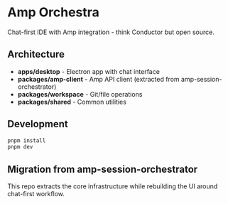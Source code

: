 # Amp Orchestra

Chat-first IDE with Amp integration - think Conductor but open source.

## Architecture

- **apps/desktop** - Electron app with chat interface
- **packages/amp-client** - Amp API client (extracted from amp-session-orchestrator)
- **packages/workspace** - Git/file operations
- **packages/shared** - Common utilities

## Development

```bash
pnpm install
pnpm dev
```

## Migration from amp-session-orchestrator

This repo extracts the core infrastructure while rebuilding the UI around chat-first workflow.

